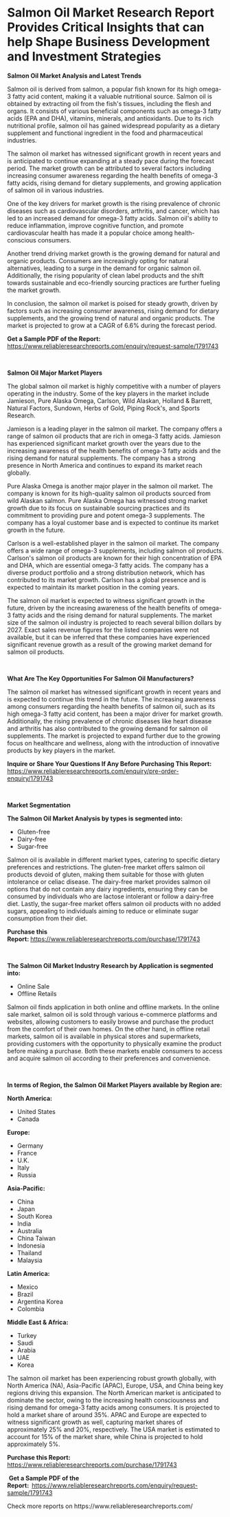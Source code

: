 <p><h1>Salmon Oil Market Research Report Provides Critical Insights that can help Shape Business Development and Investment Strategies</h1></p><p><strong>Salmon Oil Market Analysis and Latest Trends</strong></p>
<p><p>Salmon oil is derived from salmon, a popular fish known for its high omega-3 fatty acid content, making it a valuable nutritional source. Salmon oil is obtained by extracting oil from the fish's tissues, including the flesh and organs. It consists of various beneficial components such as omega-3 fatty acids (EPA and DHA), vitamins, minerals, and antioxidants. Due to its rich nutritional profile, salmon oil has gained widespread popularity as a dietary supplement and functional ingredient in the food and pharmaceutical industries.</p><p>The salmon oil market has witnessed significant growth in recent years and is anticipated to continue expanding at a steady pace during the forecast period. The market growth can be attributed to several factors including increasing consumer awareness regarding the health benefits of omega-3 fatty acids, rising demand for dietary supplements, and growing application of salmon oil in various industries.</p><p>One of the key drivers for market growth is the rising prevalence of chronic diseases such as cardiovascular disorders, arthritis, and cancer, which has led to an increased demand for omega-3 fatty acids. Salmon oil's ability to reduce inflammation, improve cognitive function, and promote cardiovascular health has made it a popular choice among health-conscious consumers.</p><p>Another trend driving market growth is the growing demand for natural and organic products. Consumers are increasingly opting for natural alternatives, leading to a surge in the demand for organic salmon oil. Additionally, the rising popularity of clean label products and the shift towards sustainable and eco-friendly sourcing practices are further fueling the market growth.</p><p>In conclusion, the salmon oil market is poised for steady growth, driven by factors such as increasing consumer awareness, rising demand for dietary supplements, and the growing trend of natural and organic products. The market is projected to grow at a CAGR of 6.6% during the forecast period.</p></p>
<p><strong>Get a Sample PDF of the Report:&nbsp;</strong> <a href="https://www.reliableresearchreports.com/enquiry/request-sample/1791743">https://www.reliableresearchreports.com/enquiry/request-sample/1791743</a></p>
<p>&nbsp;</p>
<p><strong>Salmon Oil Major Market Players</strong></p>
<p><p>The global salmon oil market is highly competitive with a number of players operating in the industry. Some of the key players in the market include Jamieson, Pure Alaska Omega, Carlson, Wild Alaskan, Holland & Barrett, Natural Factors, Sundown, Herbs of Gold, Piping Rock's, and Sports Research.</p><p>Jamieson is a leading player in the salmon oil market. The company offers a range of salmon oil products that are rich in omega-3 fatty acids. Jamieson has experienced significant market growth over the years due to the increasing awareness of the health benefits of omega-3 fatty acids and the rising demand for natural supplements. The company has a strong presence in North America and continues to expand its market reach globally.</p><p>Pure Alaska Omega is another major player in the salmon oil market. The company is known for its high-quality salmon oil products sourced from wild Alaskan salmon. Pure Alaska Omega has witnessed strong market growth due to its focus on sustainable sourcing practices and its commitment to providing pure and potent omega-3 supplements. The company has a loyal customer base and is expected to continue its market growth in the future.</p><p>Carlson is a well-established player in the salmon oil market. The company offers a wide range of omega-3 supplements, including salmon oil products. Carlson's salmon oil products are known for their high concentration of EPA and DHA, which are essential omega-3 fatty acids. The company has a diverse product portfolio and a strong distribution network, which has contributed to its market growth. Carlson has a global presence and is expected to maintain its market position in the coming years.</p><p>The salmon oil market is expected to witness significant growth in the future, driven by the increasing awareness of the health benefits of omega-3 fatty acids and the rising demand for natural supplements. The market size of the salmon oil industry is projected to reach several billion dollars by 2027. Exact sales revenue figures for the listed companies were not available, but it can be inferred that these companies have experienced significant revenue growth as a result of the growing market demand for salmon oil products.</p></p>
<p>&nbsp;</p>
<p><strong>What Are The Key Opportunities For Salmon Oil Manufacturers?</strong></p>
<p><p>The salmon oil market has witnessed significant growth in recent years and is expected to continue this trend in the future. The increasing awareness among consumers regarding the health benefits of salmon oil, such as its high omega-3 fatty acid content, has been a major driver for market growth. Additionally, the rising prevalence of chronic diseases like heart disease and arthritis has also contributed to the growing demand for salmon oil supplements. The market is projected to expand further due to the growing focus on healthcare and wellness, along with the introduction of innovative products by key players in the market.</p></p>
<p><strong>Inquire or Share Your Questions If Any Before Purchasing This Report:</strong> <a href="https://www.reliableresearchreports.com/enquiry/pre-order-enquiry/1791743">https://www.reliableresearchreports.com/enquiry/pre-order-enquiry/1791743</a></p>
<p>&nbsp;</p>
<p><strong>Market Segmentation</strong></p>
<p><strong>The Salmon Oil Market Analysis by types is segmented into:</strong></p>
<p><ul><li>Gluten-free</li><li>Dairy-free</li><li>Sugar-free</li></ul></p>
<p><p>Salmon oil is available in different market types, catering to specific dietary preferences and restrictions. The gluten-free market offers salmon oil products devoid of gluten, making them suitable for those with gluten intolerance or celiac disease. The dairy-free market provides salmon oil options that do not contain any dairy ingredients, ensuring they can be consumed by individuals who are lactose intolerant or follow a dairy-free diet. Lastly, the sugar-free market offers salmon oil products with no added sugars, appealing to individuals aiming to reduce or eliminate sugar consumption from their diet.</p></p>
<p><strong>Purchase this Report:&nbsp;</strong><a href="https://www.reliableresearchreports.com/purchase/1791743">https://www.reliableresearchreports.com/purchase/1791743</a></p>
<p>&nbsp;</p>
<p><strong>The Salmon Oil Market Industry Research by Application is segmented into:</strong></p>
<p><ul><li>Online Sale</li><li>Offline Retails</li></ul></p>
<p><p>Salmon oil finds application in both online and offline markets. In the online sale market, salmon oil is sold through various e-commerce platforms and websites, allowing customers to easily browse and purchase the product from the comfort of their own homes. On the other hand, in offline retail markets, salmon oil is available in physical stores and supermarkets, providing customers with the opportunity to physically examine the product before making a purchase. Both these markets enable consumers to access and acquire salmon oil according to their preferences and convenience.</p></p>
<p>&nbsp;</p>
<p><strong>In terms of Region, the Salmon Oil Market Players available by Region are:</strong></p>
<p>
    <p> <strong> North America: </strong>
        <ul>
            <li>United States</li>
            <li>Canada</li>
        </ul>
        </p> 
    <p> <strong> Europe: </strong>
        <ul>
            <li>Germany</li>
            <li>France</li>
            <li>U.K.</li>
            <li>Italy</li>
            <li>Russia</li>
        </ul>
        </p> 
    <p> <strong> Asia-Pacific: </strong>
        <ul>
            <li>China</li>
            <li>Japan</li>
            <li>South Korea</li>
            <li>India</li>
            <li>Australia</li>
            <li>China Taiwan</li>
            <li>Indonesia</li>
            <li>Thailand</li>
            <li>Malaysia</li>
        </ul>
        </p> 
    <p> <strong> Latin America: </strong>
        <ul>
            <li>Mexico</li>
            <li>Brazil</li>
            <li>Argentina Korea</li>
            <li>Colombia</li>
        </ul>
        </p> 
    <p> <strong> Middle East & Africa: </strong>
        <ul>
            <li>Turkey</li>
            <li>Saudi</li>
            <li>Arabia</li>
            <li>UAE</li>
            <li>Korea</li>
        </ul>
    </p>
    </p>
<p><p>The salmon oil market has been experiencing robust growth globally, with North America (NA), Asia-Pacific (APAC), Europe, USA, and China being key regions driving this expansion. The North American market is anticipated to dominate the sector, owing to the increasing health consciousness and rising demand for omega-3 fatty acids among consumers. It is projected to hold a market share of around 35%. APAC and Europe are expected to witness significant growth as well, capturing market shares of approximately 25% and 20%, respectively. The USA market is estimated to account for 15% of the market share, while China is projected to hold approximately 5%.</p></p>
<p><strong>Purchase this Report: </strong><a href="https://www.reliableresearchreports.com/purchase/1791743">https://www.reliableresearchreports.com/purchase/1791743</a></p>
<p>&nbsp;<strong>Get a Sample PDF of the Report:&nbsp;&nbsp;</strong><a href="https://www.reliableresearchreports.com/enquiry/request-sample/1791743">https://www.reliableresearchreports.com/enquiry/request-sample/1791743</a></p>
<p><strong></strong></p>
<p>Check more reports on https://www.reliableresearchreports.com/</p>